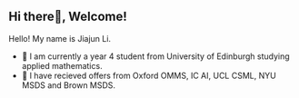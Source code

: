 ## Hi there👋, Welcome!
Hello! My name is Jiajun Li. 

- 🐥 I am currently a year 4 student from University of Edinburgh studying applied mathematics.
- 🦄 I have recieved offers from Oxford OMMS, IC AI, UCL CSML, NYU MSDS and Brown MSDS.

<!--
**1142784594/1142784594** is a ✨ _special_ ✨ repository because its `README!.md` (this file) appears on your GitHub profile.

Here are some ideas to get you started:

- 🔭 I’m currently working on ...
- 🌱 I’m currently learning ...
- 👯 I’m looking to collaborate on ...
- 🤔 I’m looking for help with ...
- 💬 Ask me about ...
- 📫 How to reach me: ...
- 😄 Pronouns: ...
- ⚡ Fun fact: ...
-->
